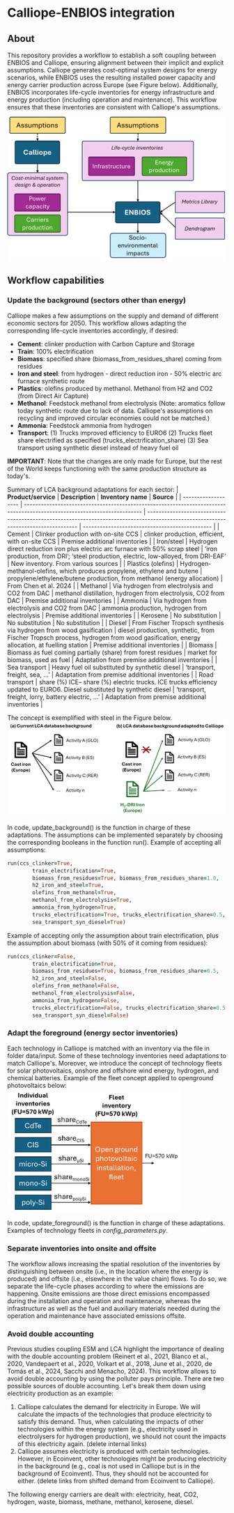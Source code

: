 # Calliope-ENBIOS integration

## About
This repository provides a workflow to establish a soft coupling between ENBIOS and Calliope, ensuring alignment between 
their implicit and explicit assumptions. Calliope generates cost-optimal system designs for energy scenarios, while 
ENBIOS uses the resulting installed power capacity and energy carrier production across Europe (see Figure below). Additionally, 
ENBIOS incorporates life-cycle inventories for energy infrastructure and energy production 
(including operation and maintenance). This workflow ensures that these inventories are consistent with Calliope's 
assumptions.

<img alt="img_2.png" src="readme_figures/img_2.png" width="500"/>

## Workflow capabilities
### Update the background (sectors other than energy)
Calliope makes a few assumptions on the supply and demand of different economic sectors for 2050. This workflow allows 
adapting the corresponding life-cycle inventories accordingly, if desired:
- **Cement**: clinker production with Carbon Capture and Storage
- **Train**: 100% electrification
- **Biomass**: specified share (biomass_from_residues_share) coming from residues
- **Iron and steel**: from hydrogen - direct reduction iron - 50% electric arc furnace synthetic route
- **Plastics**: olefins produced by methanol. Methanol from H2 and CO2 (from Direct Air Capture)
- **Methanol**: Feedstock methanol from electrolysis (Note: aromatics follow today synthetic route due to lack of data.
            Calliope's assumptions on recycling and improved circular economies could not be matched.)
- **Ammonia**: Feedstock ammonia from hydrogen
- **Transport**: (1) Trucks improved efficiency to EURO6
             (2) Trucks fleet share electrified as specified (trucks_electrification_share)
             (3) Sea transport using synthetic diesel instead of heavy fuel oil

**IMPORTANT**: Note that the changes are only made for Europe, but the rest of the World keeps functioning with the same
production structure as today's.

Summary of LCA background adaptations for each sector:
| **Product/service** | **Description**                                                                                                          | **Inventory name**                                                                                                                  | **Source**                                     |
| ------------------- | ------------------------------------------------------------------------------------------------------------------------ | ----------------------------------------------------------------------------------------------------------------------------------- | ---------------------------------------------- |
| Cement              | Clinker production with on-site CCS                                                                                      | clinker production, efficient, with on-site CCS                                                                                     | Premise additional inventories                 |
| Iron/steel          | Hydrogen direct reduction iron plus electric arc furnace with 50% scrap steel                                            | ‘iron production, from DRI’; ‘steel production, electric, low-alloyed, from DRI-EAF’                                                | New inventory. From various sources            |
| Plastics (olefins)  | Hydrogen-methanol-olefins, which produces propylene, ethylene and butene                                                 | propylene/ethylene/butene production, from methanol (energy allocation)                                                             | From Chen et al. 2024                          |
| Methanol            | Via hydrogen from electrolysis and CO2 from DAC                                                                          | methanol distillation, hydrogen from electrolysis, CO2 from DAC                                                                     | Premise additional inventories                 |
| Ammonia             | Via hydrogen from electrolysis and CO2 from DAC                                                                          | ammonia production, hydrogen from electrolysis                                                                                      | Premise additional inventories                 |
| Kerosene            | No substitution                                                                                                          | No substitution                                                                                                                     | No substitution                                |
| Diesel              | From Fischer Tropsch synthesis via hydrogen from wood gasification                                                       | diesel production, synthetic, from Fischer Tropsch process, hydrogen from wood gasification, energy allocation, at fuelling station | Premise additional inventories                 |
| Biomass             | Biomass as fuel coming partially (share) from forest residues                                                            | market for biomass, used as fuel                                                                                                    | Adaptation from premise additional inventories |
| Sea transport       | Heavy fuel oil substituted by synthetic diesel                                                                           | ‘transport, freight, sea, ...’                                                                                                      | Adaptation from premise additional inventories |
| Road transport      | share (%) ICE– share (%) electric trucks. ICE trucks efficiency updated to EURO6. Diesel substituted by synthetic diesel | ‘transport, freight, lorry, battery electric, ...’                                                                                  | Adaptation from premise additional inventories |

The concept is exemplified with steel in the Figure below.
![img_3.png](readme_figures/img_3.png)

In code, update_background() is the function in charge of these adaptations. The assumptions can be implemented 
 separately by choosing the corresponding booleans in the function run(). Example of accepting all assumptions:
```ruby
run(ccs_clinker=True,
        train_electrification=True,
        biomass_from_residues=True, biomass_from_residues_share=1.0,
        h2_iron_and_steel=True,
        olefins_from_methanol=True,
        methanol_from_electrolysis=True,
        ammonia_from_hydrogen=True,
        trucks_electrification=True, trucks_electrification_share=0.5,
        sea_transport_syn_diesel=True)
```
Example of accepting only the assumption about train electrification, plus the assumption about biomass 
(with 50% of it coming from residues):
```ruby
run(ccs_clinker=False,
        train_electrification=True,
        biomass_from_residues=True, biomass_from_residues_share=0.5,
        h2_iron_and_steel=False,
        olefins_from_methanol=False,
        methanol_from_electrolysis=False,
        ammonia_from_hydrogen=False,
        trucks_electrification=False, trucks_electrification_share=0.5,
        sea_transport_syn_diesel=False)
```

### Adapt the foreground (energy sector inventories)
Each technology in Calliope is matched with an inventory via the file in folder data/input. 
Some of these technology inventories need adaptations to match Calliope's.
Moreover, we introduce the concept of technology fleets for solar photovoltaics, onshore and offshore wind energy, 
hydrogen, and chemical batteries. Example of the fleet concept applied to openground photovoltaics below:
<img alt="img_5.png" src="readme_figures/img_5.png" width="400"/>

In code, update_foreground() is the function in charge of these adaptations. Examples of technology fleets in 
*config_parameters.py*.

### Separate inventories into onsite and offsite
The workflow allows increasing the spatial resolution of the inventories by distinguishing between onsite 
(i.e., in the location where the energy is produced) and offsite (i.e., elsewhere in the value chain) flows. 
To do so, we separate the life-cycle phases according to where the emissions are happening. Onsite emissions are those 
direct emissions encompassed during the installation and operation and maintenance, whereas the infrastructure as well 
as the fuel and auxiliary materials needed during the operation and maintenance have associated emissions offsite. 

### Avoid double accounting
Previous studies coupling ESM and LCA highlight the importance of dealing with the double accounting problem 
(Reinert et al., 2021, Blanco et al., 2020, Vandepaert et al., 2020, Volkart et al., 2018, June et al., 2020, 
de Tomás et al., 2024, Sacchi and Menacho, 2024). This workflow allows to avoid double accounting by using the polluter
pays principle. 
There are two possible sources of double accounting. Let's break them down using electricity production as an example:
1. Calliope calculates the demand for electricity in Europe. We will calculate the impacts of the technologies that
    produce electricity to satisfy this demand. Thus, when calculating the impacts of other technologies within the
    energy system (e.g., electricity used in electrolysers for hydrogen production), we should not count the
    impacts of this electricity again. (delete internal links)
2. Calliope assumes electricity is produced with certain technologies. However, in Ecoinvent, other technologies
might be producing electricity in the background (e.g., coal is not used in Calliope but is in the background of
Ecoinvent). Thus, they should not be accounted for either. (delete links from shifted demand from Ecoinvent
to Calliope).

The following energy carriers are dealt with: electricity, heat, CO2, hydrogen, waste, biomass, methane, methanol,
kerosene, diesel.